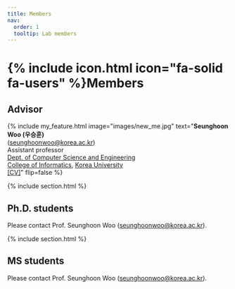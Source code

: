 ```yaml
---
title: Members
nav:
  order: 1
  tooltip: Lab members
---
```


# {% include icon.html icon="fa-solid fa-users" %}Members

## Advisor

{%
  include my_feature.html
  image="images/new_me.jpg"
  text="**Seunghoon Woo (우승훈)**<br>(seunghoonwoo@korea.ac.kr)<br>Assistant professor<br>[Dept. of Computer Science and Engineering](https://cs.korea.ac.kr/)<br>[College of Informatics](https://info.korea.ac.kr/), [Korea University](https://www.korea.ac.kr/)<br>[[CV]](/ssp/assets/CV.pdf)"
  flip=false
%}

{% include section.html %}

## Ph.D. students

Please contact Prof. Seunghoon Woo (<U>seunghoonwoo@korea.ac.kr</U>).

{% include section.html %}

## MS students

Please contact Prof. Seunghoon Woo (<U>seunghoonwoo@korea.ac.kr</U>).
